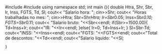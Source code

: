 
#include <iostream>
#include <cmath>
using namespace std;
int main (){
    double Htra, Shr, Sbr, Ir, Inss, FGTS, Td, Sl;
    cout<< "Salario hora: ";
    cin>>Shr;
    cout<< "Horas trabalhadas no mes: ";
    cin>>Htra;
    Sbr=Shr*Htra;
    Ir=Sbr*0.05;
    Inss=Sbr*0.10;
    FGTS=Sbr*0.11;
    cout<< "Salario bruto: "<<Sbr<<endl;
    if(Sbr>=1500.00){
        Td=Inss+Ir;
        cout<<"IR: "<<Ir<<endl;
    }else{
        Ir=0;
        Td=Inss+Ir;
    }
    Sl=Sbr-Td;
    cout<<"INSS: "<<Inss<<endl;
    cout<<"FGTS: "<<FGTS<<endl;
    cout<<"Total de descontos: "<<Td<<endl;
    cout<<"Salario liquido: "<<Sl;

    }
